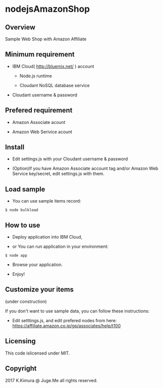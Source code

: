 # nodejsAmazonShop

## Overview

Sample Web Shop with Amazon Affiliate

## Minimum requirement

- IBM Cloud( http://bluemix.net/ ) account

    - Node.js runtime

    - Cloudant NoSQL database service

- Cloudant username & password


## Prefered requirement

- Amazon Associate acount

- Amazon Web Serivice acount

## Install

- Edit settings.js with your Cloudant username & password

- (Option)If you have Amazon Associate account tag and/or Amazon Web Service key/secret, edit settings.js with them.


## Load sample

- You can use sample items record:

`$ node bulkload`


## How to use

- Deploy application into IBM Cloud,

- or You can run application in your environment:

`$ node app`

- Browse your application.

- Enjoy!


## Customize your items

(under construction)

If you don't want to use sample data, you can follow these instructions:

- Edit setttings.js, and edit prefered nodes from here: https://affiliate.amazon.co.jp/gp/associates/help/t100



## Licensing

This code islicensed under MIT.


## Copyright

2017 K.Kimura @ Juge.Me all rights reserved.



